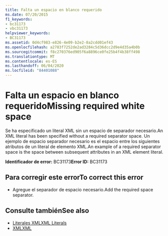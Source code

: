 ```yaml
---
title: Falta un espacio en blanco requerido
ms.date: 07/20/2015
f1_keywords:
- bc31173
- vbc31173
helpviewer_keywords:
- BC31173
ms.assetid: 0d4cf983-e826-4e09-b2e2-8a2cdd01ef43
ms.openlocfilehash: a2783f7252de2ad3284c5d36dcc2d9e4d35a4b0b
ms.sourcegitcommit: f8c270376ed905f6a8896ce0fe25b4f4b38ff498
ms.translationtype: MT
ms.contentlocale: es-ES
ms.lasthandoff: 06/04/2020
ms.locfileid: "84401088"
---
```

# <a name="missing-required-white-space"></a><span data-ttu-id="b2fc3-102">Falta un espacio en blanco requerido</span><span class="sxs-lookup"><span data-stu-id="b2fc3-102">Missing required white space</span></span>
<span data-ttu-id="b2fc3-103">Se ha especificado un literal XML sin un espacio de separador necesario.</span><span class="sxs-lookup"><span data-stu-id="b2fc3-103">An XML literal has been specified without a required separator space.</span></span> <span data-ttu-id="b2fc3-104">Un ejemplo de espacio separador necesario es el espacio entre los siguientes atributos de un literal de elemento XML.</span><span class="sxs-lookup"><span data-stu-id="b2fc3-104">An example of a required separator space is the space between subsequent attributes in an XML element literal.</span></span>  
  
 <span data-ttu-id="b2fc3-105">**Identificador de error:** BC31173</span><span class="sxs-lookup"><span data-stu-id="b2fc3-105">**Error ID:** BC31173</span></span>  
  
## <a name="to-correct-this-error"></a><span data-ttu-id="b2fc3-106">Para corregir este error</span><span class="sxs-lookup"><span data-stu-id="b2fc3-106">To correct this error</span></span>  
  
- <span data-ttu-id="b2fc3-107">Agregue el separador de espacio necesario.</span><span class="sxs-lookup"><span data-stu-id="b2fc3-107">Add the required space separator.</span></span>  
  
## <a name="see-also"></a><span data-ttu-id="b2fc3-108">Consulte también</span><span class="sxs-lookup"><span data-stu-id="b2fc3-108">See also</span></span>

- [<span data-ttu-id="b2fc3-109">Literales XML</span><span class="sxs-lookup"><span data-stu-id="b2fc3-109">XML Literals</span></span>](../language-reference/xml-literals/index.md)
- [<span data-ttu-id="b2fc3-110">XML</span><span class="sxs-lookup"><span data-stu-id="b2fc3-110">XML</span></span>](../programming-guide/language-features/xml/index.md)
